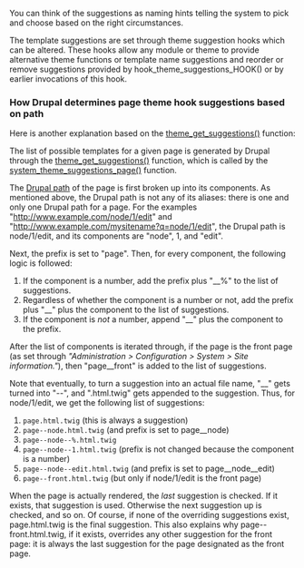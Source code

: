 You can think of the suggestions as naming hints telling the system to pick and choose based on the right circumstances.

The template suggestions are set through theme suggestion hooks which can be altered. These hooks allow any module or theme to provide alternative theme functions or template name suggestions and reorder or remove suggestions provided by hook\_theme\_suggestions\_HOOK() or by earlier invocations of this hook.

### How Drupal determines page theme hook suggestions based on path

Here is another explanation based on the [theme\_get\_suggestions()](https://api.drupal.org/api/drupal/core%21includes%21theme.inc/function/theme%5Fget%5Fsuggestions/8) function:

The list of possible templates for a given page is generated by Drupal through the [theme\_get\_suggestions()](https://api.drupal.org/api/drupal/core%21includes%21theme.inc/function/theme%5Fget%5Fsuggestions/8) function, which is called by the [system\_theme\_suggestions\_page()](https://api.drupal.org/api/drupal/core%21modules%21system%21system.module/function/system%5Ftheme%5Fsuggestions%5Fpage/8) function.

The [Drupal path](http://drupal.org/node/19828) of the page is first broken up into its components. As mentioned above, the Drupal path is not any of its aliases: there is one and only one Drupal path for a page. For the examples "<http://www.example.com/node/1/edit>" and "<http://www.example.com/mysitename?q=node/1/edit>", the Drupal path is node/1/edit, and its components are "node", 1, and "edit".

Next, the prefix is set to "page". Then, for every component, the following logic is followed:

1. If the component is a number, add the prefix plus "\_\_%" to the list of suggestions.
2. Regardless of whether the component is a number or not, add the prefix plus "\_\_" plus the component to the list of suggestions.
3. If the component is _not_ a number, append "\_\_" plus the component to the prefix.

After the list of components is iterated through, if the page is the front page (as set through _"Administration > Configuration > System > Site information."_), then "page\_\_front" is added to the list of suggestions.

Note that eventually, to turn a suggestion into an actual file name, "\_\_" gets turned into "--", and ".html.twig" gets appended to the suggestion. Thus, for node/1/edit, we get the following list of suggestions:

1. `page.html.twig` (this is always a suggestion)
2. `page--node.html.twig` (and prefix is set to page\_\_node)
3. `page--node--%.html.twig`
4. `page--node--1.html.twig` (prefix is not changed because the component is a number)
5. `page--node--edit.html.twig` (and prefix is set to page\_\_node\_\_edit)
6. `page--front.html.twig` (but only if node/1/edit is the front page)

When the page is actually rendered, the _last_ suggestion is checked. If it exists, that suggestion is used. Otherwise the next suggestion up is checked, and so on. Of course, if none of the overriding suggestions exist, page.html.twig is the final suggestion. This also explains why page--front.html.twig, if it exists, overrides any other suggestion for the front page: it is always the last suggestion for the page designated as the front page.